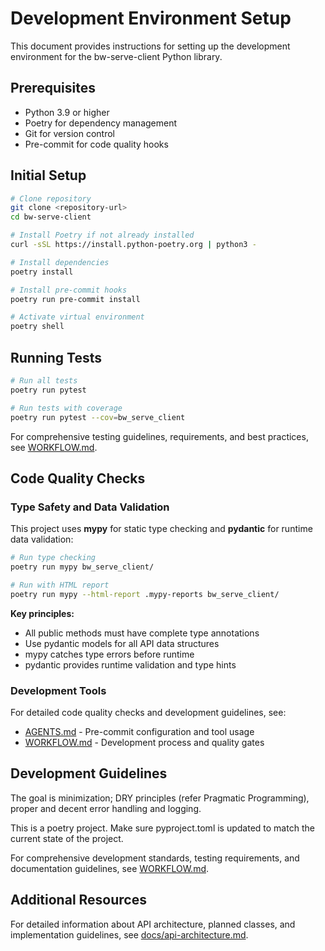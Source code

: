 # Development Environment Setup

This document provides instructions for setting up the development environment
for the bw-serve-client Python library.

## Prerequisites

- Python 3.9 or higher
- Poetry for dependency management
- Git for version control
- Pre-commit for code quality hooks

## Initial Setup

```bash
# Clone repository
git clone <repository-url>
cd bw-serve-client

# Install Poetry if not already installed
curl -sSL https://install.python-poetry.org | python3 -

# Install dependencies
poetry install

# Install pre-commit hooks
poetry run pre-commit install

# Activate virtual environment
poetry shell
```

## Running Tests

```bash
# Run all tests
poetry run pytest

# Run tests with coverage
poetry run pytest --cov=bw_serve_client
```

For comprehensive testing guidelines, requirements, and best practices, see
[WORKFLOW.md](../WORKFLOW.md).

## Code Quality Checks

### Type Safety and Data Validation

This project uses **mypy** for static type checking and **pydantic** for runtime data validation:

```bash
# Run type checking
poetry run mypy bw_serve_client/

# Run with HTML report
poetry run mypy --html-report .mypy-reports bw_serve_client/
```

**Key principles:**

- All public methods must have complete type annotations
- Use pydantic models for all API data structures
- mypy catches type errors before runtime
- pydantic provides runtime validation and type hints

### Development Tools

For detailed code quality checks and development guidelines, see:

- [AGENTS.md](../AGENTS.md) - Pre-commit configuration and tool usage
- [WORKFLOW.md](../WORKFLOW.md) - Development process and quality gates

## Development Guidelines

The goal is minimization; DRY principles (refer Pragmatic Programming), proper
and decent error handling and logging.

This is a poetry project. Make sure pyproject.toml is updated to match the
current state of the project.

For comprehensive development standards, testing requirements, and documentation
guidelines, see [WORKFLOW.md](../WORKFLOW.md).

## Additional Resources

For detailed information about API architecture, planned classes, and
implementation guidelines, see [docs/api-architecture.md](api-architecture.md).

